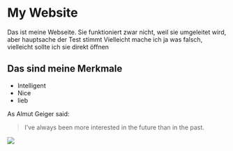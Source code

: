 # My Website
Das ist meine Webseite. Sie funktioniert zwar nicht, weil sie umgeleitet wird, aber hauptsache der Test stimmt Vielleicht mache ich ja was falsch, vielleicht sollte ich sie direkt öffnen

## Das sind meine Merkmale
* Intelligent
* Nice
* lieb

As Almut Geiger said:
> I’ve always been more interested
> in the future than in the past.

<img src="https://www.google.com/imgres?imgurl=https%3A%2F%2Fpbs.twimg.com%2Fmedia%2FEGya-RsWsAMIiAX.jpg&imgrefurl=https%3A%2F%2Ftwitter.com%2Falmutgeiger&tbnid=2bSEcX3l4EbBZM&vet=12ahUKEwjhuumQtKrqAhVOtaQKHX9eCW8QMygAegUIARCYAQ..i&docid=BZios27V45QhaM&w=1018&h=551&itg=1&q=almut%20geiger&ved=2ahUKEwjhuumQtKrqAhVOtaQKHX9eCW8QMygAegUIARCYAQ"/>